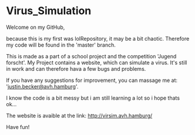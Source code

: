 # Virus_Simulation

Welcome on my GitHub,

because this is my first was lolRepository, it may be a bit chaotic. 
Therefore my code will be found in the 'master' branch. 

This is made as a part of a school project and the competition 'Jugend forscht'. 
My Project contains a website, which can simulate a virus. It's still in work and can therefore hava a few bugs and problems.

If you have any suggestions for improvement, you can massage me at: 'justin.becker@avh.hamburg'.

I know the code is a bit messy but i am still learning a lot so i hope thats ok...

The website is avaible at the link: http://virsim.avh.hamburg/


Have fun!
